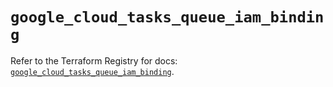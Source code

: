 # `google_cloud_tasks_queue_iam_binding`

Refer to the Terraform Registry for docs: [`google_cloud_tasks_queue_iam_binding`](https://registry.terraform.io/providers/hashicorp/google/6.7.0/docs/resources/cloud_tasks_queue_iam_binding).
